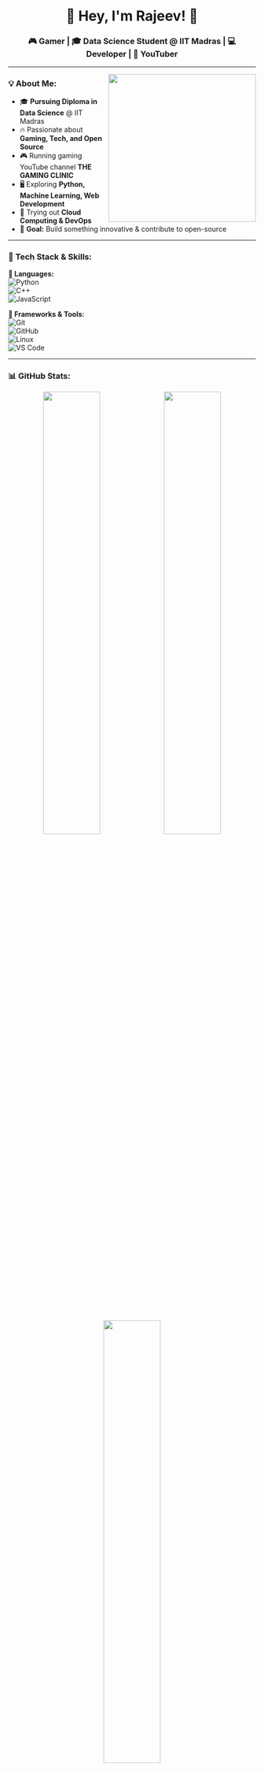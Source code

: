 <h1 align="center">🚀 Hey, I'm Rajeev! 👋</h1>  
<h3 align="center">🎮 Gamer | 🎓 Data Science Student @ IIT Madras | 💻 Developer | 🎥 YouTuber</h3>  

---

<img align="right" src="https://media.giphy.com/media/qgQUggAC3Pfv687qPC/giphy.gif" width="300"/>

### **💡 About Me:**  
- 🎓 **Pursuing Diploma in Data Science** @ IIT Madras  
- 🔥 Passionate about **Gaming, Tech, and Open Source**  
- 🎮 Running gaming YouTube channel **THE GAMING CLINIC**  
- 🖥️ Exploring **Python, Machine Learning, Web Development**  
- 🚀 Trying out **Cloud Computing & DevOps**  
- 🎯 **Goal:** Build something innovative & contribute to open-source  

---

### **🔧 Tech Stack & Skills:**  
**📌 Languages:**  
![Python](https://img.shields.io/badge/-Python-3776AB?style=for-the-badge&logo=python&logoColor=white)  
![C++](https://img.shields.io/badge/-C++-00599C?style=for-the-badge&logo=cplusplus&logoColor=white)  
![JavaScript](https://img.shields.io/badge/-JavaScript-F7DF1E?style=for-the-badge&logo=javascript&logoColor=black)  

**📌 Frameworks & Tools:**  
![Git](https://img.shields.io/badge/-Git-F05032?style=for-the-badge&logo=git&logoColor=white)  
![GitHub](https://img.shields.io/badge/-GitHub-181717?style=for-the-badge&logo=github&logoColor=white)  
![Linux](https://img.shields.io/badge/-Linux-FCC624?style=for-the-badge&logo=linux&logoColor=black)  
![VS Code](https://img.shields.io/badge/-VS%20Code-007ACC?style=for-the-badge&logo=visual-studio-code&logoColor=white) 

---

### **📊 GitHub Stats:**  
<p align="center">
  <img src="https://github-readme-stats.vercel.app/api?username=Rajeev2191&show_icons=true&theme=radical" width="48%"/>
  <img src="https://github-readme-streak-stats.herokuapp.com/?user=Rajeev2191&theme=radical" width="48%"/>
</p>

<p align="center">
  <img src="https://github-readme-stats.vercel.app/api/top-langs/?username=Rajeev2191&layout=compact&theme=radical" width="48%"/>
</p>

---

### **🌍 Connect with Me:**  
[![YouTube](https://img.shields.io/badge/YouTube-THE%20GAMING%20CLINIC-FF0000?style=for-the-badge&logo=youtube&logoColor=white)](https://www.youtube.com/@Dr_Rajeev_live)  
[![YouTube](https://img.shields.io/badge/YouTube-THE%20GAMING%20CLINIC-FF0000?style=for-the-badge&logo=youtube&logoColor=white)](https://www.youtube.com/@TheScriptBreaker)
[![Instagram](https://img.shields.io/badge/Instagram-@rajeev..pvt.2191-E4405F?style=for-the-badge&logo=instagram&logoColor=white)](https://www.instagram.com/rajeev..pvt.2191?igsh=djcwb2o5eTRzdGQ2)
---

### **⚡ Fun Fact:**  
I mainly play BGMI and occasionally other popular mobile games. I also love multiplayer PC games, especially when playing with friends! 🎮😆

---

🚀 Always learning, always growing! A brain full of curiosity, always exploring new tech, games, and ideas. Let's build something amazing together. 🤝 
